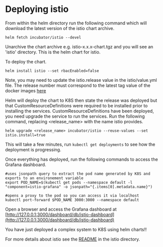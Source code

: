 # Deploying istio #

From within the helm directory run the following command which will download the latest version of the istio chart archive.

```
helm fetch incubator/istio --devel
```

Unarchive the chart archive e.g. istio-x.x.x-chart.tgz and you will see an 'istio' directory.  This is the helm chart for istio.

To deploy the chart.   

```
helm install istio --set rbacEnabled=false
```

Note, you may need to update the istio.release value in the istio/value.yml file.  The release number must correspond to the latest tag value of the docker images [here](https://hub.docker.com/r/istio/grafana/tags/) 

Helm will deploy the chart to K8S then state the release was deployed but that CustomResourceDefinitions were required to be installed prior to installing the services.  CustomResourceDefinitions have been deployed, you need upgrade the service to run the services.  Run the following command, replacing <release_name> with the name istio provides.

```
helm upgrade <release_name> incubator/istio --reuse-values --set istio.install=true
```

This will take a few minutes, run ```kubectl get deployments``` to see how the deployment is progressing.

Once everything has deployed, run the following commands to access the Grafana dashboard.

```
#uses jsonpath query to extract the pod name generated by K8S and exports to an environement variable
export POD_NAME=$(kubectl get pods --namespace default -l "component=istio-grafana" -o jsonpath="{.items[0].metadata.name}")

#opens a proxy to the pod so you can access it via localhost
kubectl port-forward $POD_NAME 3000:3000 --namespace default
```

Open a browser and access the Grafana dashboard at [http://127.0.0.1:3000/dashboard/db/istio-dashboard](http://127.0.0.1:3000/dashboard/db/istio-dashboard)

You have just deployed a complex system to K8S using helm charts!!

For more details about istio see the [README](./istio/README.md) in the istio directory.